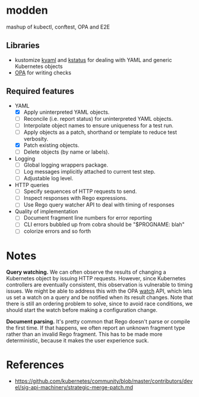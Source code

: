 # modden
mashup of kubectl, conftest, OPA and E2E

## Libraries

- kustomize
[kyaml](https://github.com/kubernetes-sigs/kustomize/tree/master/kyaml)
and
[kstatus](https://github.com/kubernetes-sigs/kustomize/tree/master/kstatus)
for dealing with YAML and generic Kubernetes objects
- [OPA](https://pkg.go.dev/github.com/open-policy-agent/opa) for writing checks

## Required features

- YAML
    - [X] Apply uninterpreted YAML objects.
    - [ ] Reconcile (i.e. report status) for uninterpreted YAML objects.
    - [ ] Interpolate object names to ensure uniqueness for a test run.
    - [ ] Apply objects as a patch, shorthand or template to reduce test verbosity.
    - [X] Patch existing objects.
    - [ ] Delete objects (by name or labels).

- Logging
    - [ ] Global logging wrappers package.
    - [ ] Log messages implicitly attached to current test step.
    - [ ] Adjustable log level.

- HTTP queries
    - [ ] Specify sequences of HTTP requests to send.
    - [ ] Inspect responses with Rego expressions.
    - [ ] Use Rego query watcher API to deal with timing of responses

- Quality of implementation
    - [ ] Document fragment line numbers for error reporting
    - [ ] CLI errors bubbled up from cobra should be "$PROGNAME: blah"
    - [ ] colorize errors and so forth

# Notes

**Query watching.** We can often observe the results of changing a
Kubernetes object by issuing HTTP requests. However, since Kubernetes
controllers are eventually consistent, this observation is vulnerable
to timing issues. We might be able to address this with the OPA
[watch](https://pkg.go.dev/github.com/open-policy-agent/opa@v0.17.1/watch)
API, which lets us set a watch on a query and be notified when its
result changes. Note that there is still an ordering problem to solve,
since to avoid race conditions, we should start the watch before making
a configuration change.

**Document parsing.** It's pretty common that Rego doesn't parse or
compile the first time. If that happens, we often report an unknown
fragment type rather than an invalid Rego fragment. This has to be
made more deterministic, because it makes the user experience suck.

# References

- https://github.com/kubernetes/community/blob/master/contributors/devel/sig-api-machinery/strategic-merge-patch.md
